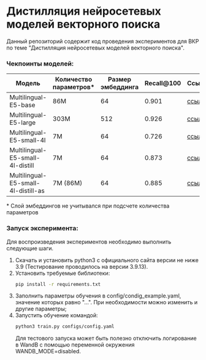 # Дистилляция нейросетевых моделей векторного поиска

Данный репозиторий содержит код проведения экспериментов для ВКР по теме "Дистилляция нейросетевых моделей векторного поиска".

### Чекпоинты моделей:
| Модель | Количество параметров* | Размер эмбеддинга | Recall@100 | Ссылка |
| - | - | - | - | - |
| Multilingual-E5-base | 86M | 64 | 0.901 | [ссылка](https://disk.yandex.ru/d/RiXNzkhGHRyZlA) |
| Multilingual-E5-large | 303M | 512 | 0.926 | [ссылка](https://disk.yandex.ru/d/w9edI7ssgWkjHw) |
| Multilingual-E5-small-4l | 7M | 64 | 0.726 | [ссылка](https://disk.yandex.ru/d/LfP3aB7Z7awoWw) |
| Multilingual-E5-small-4l-distill | 7M | 64 | 0.873 | [ссылка](https://disk.yandex.ru/d/J5ZpKh4R4YerSg) |
| Multilingual-E5-small-4l-distill-as | 7M (86M) | 64 | 0.885 | [ссылка](https://disk.yandex.ru/d/kYQa6OcfjDrPBg) |

\* Слой эмбеддингов не учитывался при подсчете количества параметров

### Запуск эксперимента:

Для воспроизведения экспериментов необходимо выполнить следующие шаги.
1. Скачать и установить python3 с официального сайта версии не ниже 3.9 (Тестирование проводилось на версии 3.9.13).
2. Установить требуемые библиотеки:
    ```bash
    pip install -r requirements.txt
    ```
3. Заполнить параметры обучения в config/condig_example.yaml, значение которых равно "...". При необходимости можно изменить и другие параметры;
4. Запустить обучение командой:
    ```bash
    python3 train.py configs/config.yaml 
    ```
    Для тестового запуска может быть полезно отключить логирование в WandB с помощью переменной окружения WANDB_MODE=disabled.
